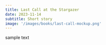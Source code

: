 ```yaml
---
title: Last Call at the Stargazer
date: 2023-11-14
subtitle: Short story
image: '/images/books/last-call-mockup.png'
---
```


sample text

